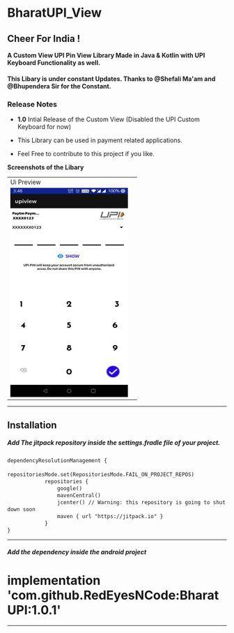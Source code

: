 # BharatUPI_View

## Cheer For India ! 


**A Custom View UPI Pin View Library Made in Java &amp; Kotlin with UPI Keyboard Functionality as well.**
#### This Libary is under constant Updates. Thanks to @Shefali Ma'am and @Bhupendera Sir for the Constant.


### Release Notes
- **1.0** Intial Release of the Custom View (Disabled the UPI Custom Keyboard for now) 

- This Library can be used in payment related applications.
- Feel Free to contribute to this project if you like.


**Screenshots of the Libary**

<table>
  <tr>
    <td>Ui Preview</td>
     <td></td>
   </tr>
  <tr>
    <td><img src="media/upi_preview.JPEG" width=270 height=480></td>
  </tr>
 </table>

------------



## Installation

##### Add  The jitpack repository inside the settings.fradle file of your project.



    dependencyResolutionManagement {
                repositoriesMode.set(RepositoriesMode.FAIL_ON_PROJECT_REPOS)
                repositories {
                    google()
                    mavenCentral()
                    jcenter() // Warning: this repository is going to shut down soon
                    maven { url "https://jitpack.io" }
                }
    }

------------


#####  Add the dependency inside the android project


# implementation 'com.github.RedEyesNCode:BharatUPI:1.0.1'


------------




